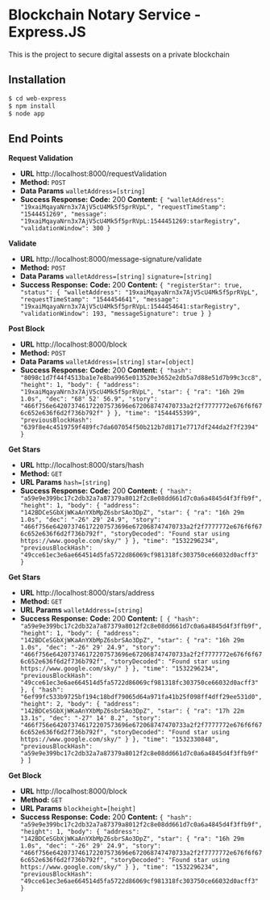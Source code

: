# Blockchain Notary Service - Express.JS
This is the project to secure digital assests on a private blockchain

## Installation
```sh
$ cd web-express
$ npm install
$ node app
```

## End Points
**Request Validation**
* **URL**
  http://localhost:8000/requestValidation
* **Method:**
  `POST`
* **Data Params**
  `walletAddress=[string]`
* **Success Response:**
  **Code:** 200
  **Content:**
  `{
    "walletAddress": "19xaiMqayaNrn3x7AjV5cU4Mk5f5prRVpL",
    "requestTimeStamp": "1544451269",
    "message": "19xaiMqayaNrn3x7AjV5cU4Mk5f5prRVpL:1544451269:starRegistry",
    "validationWindow": 300
  }`

**Validate**
* **URL**
  http://localhost:8000/message-signature/validate
* **Method:**
  `POST`
* **Data Params**
  `walletAddress=[string]`
  `signature=[string]`
* **Success Response:**
  **Code:** 200
  **Content:**
  `{
    "registerStar": true,
    "status": {
        "walletAddress": "19xaiMqayaNrn3x7AjV5cU4Mk5f5prRVpL",
        "requestTimeStamp": "1544454641",
        "message": "19xaiMqayaNrn3x7AjV5cU4Mk5f5prRVpL:1544454641:starRegistry",
        "validationWindow": 193,
        "messageSignature": true
    }
  }`

**Post Block**
* **URL**
  http://localhost:8000/block
* **Method:**
  `POST`
* **Data Params**
  `walletAddress=[string]`
  `star=[object]`
* **Success Response:**
  **Code:** 200
  **Content:**
  `{
    "hash": "8098c1d7f44f4513ba1e7e8ba9965e013520e3652e2db5a7d88e51d7b99c3cc8",
    "height": 1,
    "body": {
        "address": "19xaiMqayaNrn3x7AjV5cU4Mk5f5prRVpL",
        "star": {
            "ra": "16h 29m 1.0s",
            "dec": "68° 52' 56.9",
            "story": "466f756e642073746172207573696e672068747470733a2f2f7777772e676f6f676c652e636f6d2f736b792f"
        }
    },
    "time": "1544455399",
    "previousBlockHash": "639f8e4c4519759f489fc7da607054f50b212b7d8171e7717df244da2f7f2394"
  }`

**Get Stars**
* **URL**
  http://localhost:8000/stars/hash
* **Method:**
  `GET`
* **URL Params**
  `hash=[string]`
* **Success Response:**
  **Code:** 200
  **Content:**
  `{
    "hash": "a59e9e399bc17c2db32a7a87379a8012f2c8e08dd661d7c0a6a4845d4f3ffb9f",
    "height": 1,
    "body": {
      "address": "142BDCeSGbXjWKaAnYXbMpZ6sbrSAo3DpZ",
      "star": {
        "ra": "16h 29m 1.0s",
        "dec": "-26° 29' 24.9",
        "story": "466f756e642073746172207573696e672068747470733a2f2f7777772e676f6f676c652e636f6d2f736b792f",
        "storyDecoded": "Found star using https://www.google.com/sky/"
      }
    },
    "time": "1532296234",
    "previousBlockHash": "49cce61ec3e6ae664514d5fa5722d86069cf981318fc303750ce66032d0acff3"
  }`

**Get Stars**
* **URL**
  http://localhost:8000/stars/address
* **Method:**
  `GET`
* **URL Params**
  `walletAddress=[string]`
* **Success Response:**
  **Code:** 200
  **Content:**
  `[
    {
      "hash": "a59e9e399bc17c2db32a7a87379a8012f2c8e08dd661d7c0a6a4845d4f3ffb9f",
      "height": 1,
      "body": {
        "address": "142BDCeSGbXjWKaAnYXbMpZ6sbrSAo3DpZ",
        "star": {
          "ra": "16h 29m 1.0s",
          "dec": "-26° 29' 24.9",
          "story": "466f756e642073746172207573696e672068747470733a2f2f7777772e676f6f676c652e636f6d2f736b792f",
          "storyDecoded": "Found star using https://www.google.com/sky/"
        }
      },
      "time": "1532296234",
      "previousBlockHash": "49cce61ec3e6ae664514d5fa5722d86069cf981318fc303750ce66032d0acff3"
    },
    {
      "hash": "6ef99fc533b9725bf194c18bdf79065d64a971fa41b25f098ff4dff29ee531d0",
      "height": 2,
      "body": {
        "address": "142BDCeSGbXjWKaAnYXbMpZ6sbrSAo3DpZ",
        "star": {
          "ra": "17h 22m 13.1s",
          "dec": "-27° 14' 8.2",
          "story": "466f756e642073746172207573696e672068747470733a2f2f7777772e676f6f676c652e636f6d2f736b792f",
          "storyDecoded": "Found star using https://www.google.com/sky/"
        }
      },
      "time": "1532330848",
      "previousBlockHash": "a59e9e399bc17c2db32a7a87379a8012f2c8e08dd661d7c0a6a4845d4f3ffb9f"
    }
  ]`

**Get Block**
* **URL**
  http://localhost:8000/block
* **Method:**
  `GET`
* **URL Params**
  `blockheight=[height]`
* **Success Response:**
  **Code:** 200
  **Content:**
  `{
    "hash": "a59e9e399bc17c2db32a7a87379a8012f2c8e08dd661d7c0a6a4845d4f3ffb9f",
    "height": 1,
    "body": {
      "address": "142BDCeSGbXjWKaAnYXbMpZ6sbrSAo3DpZ",
      "star": {
        "ra": "16h 29m 1.0s",
        "dec": "-26° 29' 24.9",
        "story": "466f756e642073746172207573696e672068747470733a2f2f7777772e676f6f676c652e636f6d2f736b792f",
        "storyDecoded": "Found star using https://www.google.com/sky/"
      }
    },
    "time": "1532296234",
    "previousBlockHash": "49cce61ec3e6ae664514d5fa5722d86069cf981318fc303750ce66032d0acff3"
  }`